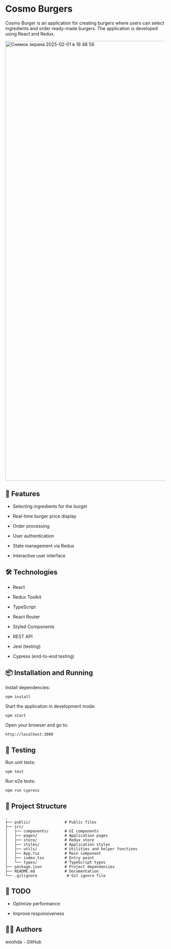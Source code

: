 # Cosmo Burgers

Cosmo Burger is an application for creating burgers where users can select ingredients and order ready-made burgers. The application is developed using React and Redux.

<img width="1381" alt="Снимок экрана 2025-02-01 в 19 48 56" src="https://github.com/user-attachments/assets/07eb5727-c3de-473a-bb65-c835a1fb11ba" />

## 🚀 Features

* Selecting ingredients for the burger

* Real-time burger price display

* Order processing

* User authentication

* State management via Redux

* Interactive user interface

## 🛠 Technologies

* React

* Redux Toolkit

* TypeScript

* React Router

* Styled Components

* REST API

* Jest (testing)

* Cypress (end-to-end testing)

## 📦 Installation and Running

Install dependencies:
```
npm install
```
Start the application in development mode:
```
npm start
```
Open your browser and go to:
```
http://localhost:3000
```
## 🧪 Testing

Run unit tests:
```
npm test
```
Run e2e tests:
```
npm run cypress
```
## 📂 Project Structure
```
.
├── public/               # Public files
├── src/
│   ├── components/       # UI components
│   ├── pages/            # Application pages
│   ├── store/            # Redux store
│   ├── styles/           # Application styles
│   ├── utils/            # Utilities and helper functions
│   ├── App.tsx           # Main component
│   ├── index.tsx         # Entry point
│   └── types/            # TypeScript types
├── package.json          # Project dependencies
├── README.md             # Documentation
└── .gitignore             # Git ignore file
```
## 🚧 TODO

* Optimize performance

* Improve responsiveness

## 👨‍💻 Authors

woohda - GitHub


